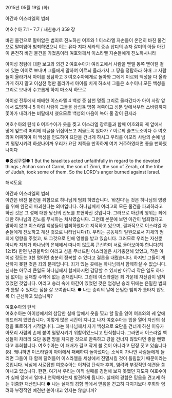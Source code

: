 2015년 05월 19일 (화)

아간과 이스라엘의 범죄



여호수아 7:1 - 7:7 / 새찬송가 359 장


바친 물건으로 말미암은 범죄로 진노하신 여호와
1 이스라엘 자손들이 온전히 바친 물건으로 말미암아 범죄하였으니 이는 유다 지파 세라의 증손 삽디의 손자 갈미의 아들 아간이 온전히 바친 물건을 가졌음이라 여호와께서 이스라엘 자손들에게 진노하시니라 

아이성 정탐에 대한 보고와 의견
2 여호수아가 여리고에서 사람을 벧엘 동쪽 벧아웬 곁에 있는 아이로 보내며 그들에게 말하여 이르되 올라가서 그 땅을 정탐하라 하매 그 사람들이 올라가서 아이를 정탐하고 
3 여호수아에게로 돌아와 그에게 이르되 백성을 다 올라가게 하지 말고 이삼천 명만 올라가서 아이를 치게 하소서 그들은 소수이니 모든 백성을 그리로 보내어 수고롭게 하지 마소서 하므로 

아이성 전투에서 패배한 이스라엘
4 백성 중 삼천 명쯤 그리로 올라갔다가 아이 사람 앞에서 도망하니 
5 아이 사람이 그들을 삼십육 명쯤 쳐죽이고 성문 앞에서부터 스바림까지 쫓아가 내려가는 비탈에서 쳤으므로 백성의 마음이 녹아 물 같이 된지라 

여호수아의 탄식
6 여호수아가 옷을 찢고 이스라엘 장로들과 함께 여호와의 궤 앞에서 땅에 엎드려 머리에 티끌을 뒤집어쓰고 저물도록 있다가 
7 이르되 슬프도소이다 주 여호와여 어찌하여 이 백성을 인도하여 요단을 건너게 하시고 우리를 아모리 사람의 손에 넘겨 멸망시키려 하셨나이까 우리가 요단 저쪽을 만족하게 여겨 거주하였더면 좋을 뻔하였나이다 

●중심구절● 1 But the Israelites acted unfaithfully in regard to the devoted things ; Achan son of Carmi, the son of Zimri, the son of Zerah, of the tribe of Judah, took some of them. So the LORD's anger burned against Israel.

해석도움





아간과 이스라엘의 범죄  
아간은 바친 물건을 취함으로 하나님께 범죄 하였습니다. ‘바친다’는 것은 하나님의 영광을 위해 완전히 파괴한다는 의미입니다. 하나님께서 여리고의 모든 물건을 파괴하라고 하신 것은 그 성에 대한 당신의 진노를 표현하신 것입니다. 그러므로 아간의 행위는 죄에 대한 하나님의 진노를 무시하는 처사였습니다. 그런데 본문에 보면 아간이 범죄했다고 말하지 않고 이스라엘 백성들이 범죄하였다고 지적하고 있으며, 결과적으로 이스라엘 자손들에게 진노하고 계신 것으로 나타납니다(1). 우리는 공동체의 일원으로서 지체의 범죄에 영향을 주었고, 또 그것으로 인해 영향을 받고 있습니다. 그러므로 우리는 자신뿐 아니라 지체가 하나님의 은혜에서 떠나지 않도록 근신하며 서로 돌아보아야 합니다(히12:15)
한편 난공불락의 여리고 성을 무너뜨린 이스라엘은 사기충천해 있었고, 작은 아이성 정도는 3천 명이면 충분히 정복할 수 있다고 결론을 내렸습니다. 하지만 그들이 계산하지 못한 것은 죄의 문제입니다. 죄가 있는 곳에는 하나님께서 함께하실 수 없습니다. 신자는 아무리 큰일도 하나님께서 함께하시면 감당할 수 있지만 아무리 작은 일도 하나님 없이는 실패할 수밖에 없는 존재입니다. 그런데 이스라엘은 죄 가운데 자신감이 넘쳐 있었던 것입니다. 여리고 승리 속에 아간이 있었던 것은 엄청난 승리 뒤에는 은밀한 범죄가 틈탈 수 있다는 점을 잘 보여줍니다. 
●  나는 승리의 날에 은밀한 범죄가 틈타지 않도록 더 근신하고 있습니까?    

여호수아의 탄식  
여호수아는 아이성에서의 참담한 실패 앞에서 옷을 찢고 할 말을 잃어 여호와의 궤 앞에 엎드러져 있었습니다. 이렇게 많은 시간이 지나고 나자 여호수아는 입을 열어 자신의 심정을 토로하기 시작합니다. 그는 하나님께서 자기 백성으로 요단을 건너게 하신 이유가 아모리 사람의 손에 붙여 멸망시키기 위함이었느냐고 탄식합니다. 그러면서 이스라엘 백성들이 차라리 요단 동편 땅을 차지한 것으로 만족하고 강을 건너지 않았다면 좋을 뻔했다고 후회합니다. 여호수아는 이 패배가 결코 작게 볼 것이 아니라고 단정 짓고 있습니다(8). 왜냐하면 이스라엘이 아이에서 패배하여 돌아섰다는 소식이 가나안 사람들에게 들리면 그들이 다 함께 달려들어 이스라엘을 세상에서 진멸시킬 것이 틀림없기 때문이라는 것입니다. 낙심에 사로잡힌 여호수아는 이처럼 탄식과 후회, 염려와 부정적인 예견을 쏟아내고 있습니다. 한편, 여기서 우리는 아직 실패를 경험해 보지 못했던 지도자 여호수아가 실패 앞에서 얼마나 연약해지는지 발견하게 됩니다. 실패의 경험은 믿음을 견고케 하는 귀중한 재산입니다
●  나는 실패의 경험 앞에서 믿음을 견고히 다지기보다 후회와 염려와 부정적인 예견만 쏟아내고 있지는 않습니까?